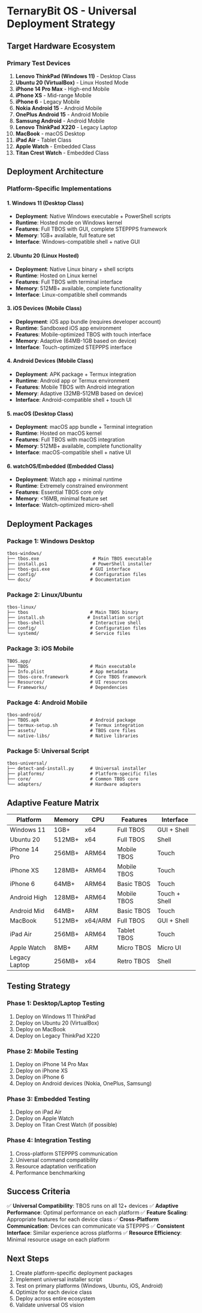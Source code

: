 # TernaryBit OS - Universal Deployment Strategy

## Target Hardware Ecosystem

### Primary Test Devices
1. **Lenovo ThinkPad (Windows 11)** - Desktop Class
2. **Ubuntu 20 (VirtualBox)** - Linux Hosted Mode
3. **iPhone 14 Pro Max** - High-end Mobile
4. **iPhone XS** - Mid-range Mobile
5. **iPhone 6** - Legacy Mobile
6. **Nokia Android 15** - Android Mobile
7. **OnePlus Android 15** - Android Mobile
8. **Samsung Android** - Android Mobile
9. **Lenovo ThinkPad X220** - Legacy Laptop
10. **MacBook** - macOS Desktop
11. **iPad Air** - Tablet Class
12. **Apple Watch** - Embedded Class
13. **Titan Crest Watch** - Embedded Class

## Deployment Architecture

### Platform-Specific Implementations

#### 1. Windows 11 (Desktop Class)
- **Deployment**: Native Windows executable + PowerShell scripts
- **Runtime**: Hosted mode on Windows kernel
- **Features**: Full TBOS with GUI, complete STEPPPS framework
- **Memory**: 1GB+ available, full feature set
- **Interface**: Windows-compatible shell + native GUI

#### 2. Ubuntu 20 (Linux Hosted)
- **Deployment**: Native Linux binary + shell scripts
- **Runtime**: Hosted on Linux kernel
- **Features**: Full TBOS with terminal interface
- **Memory**: 512MB+ available, complete functionality
- **Interface**: Linux-compatible shell commands

#### 3. iOS Devices (Mobile Class)
- **Deployment**: iOS app bundle (requires developer account)
- **Runtime**: Sandboxed iOS app environment
- **Features**: Mobile-optimized TBOS with touch interface
- **Memory**: Adaptive (64MB-1GB based on device)
- **Interface**: Touch-optimized STEPPPS interface

#### 4. Android Devices (Mobile Class)
- **Deployment**: APK package + Termux integration
- **Runtime**: Android app or Termux environment
- **Features**: Mobile TBOS with Android integration
- **Memory**: Adaptive (32MB-512MB based on device)
- **Interface**: Android-compatible shell + touch UI

#### 5. macOS (Desktop Class)
- **Deployment**: macOS app bundle + Terminal integration
- **Runtime**: Hosted on macOS kernel
- **Features**: Full TBOS with macOS integration
- **Memory**: 512MB+ available, complete functionality
- **Interface**: macOS-compatible shell + native UI

#### 6. watchOS/Embedded (Embedded Class)
- **Deployment**: Watch app + minimal runtime
- **Runtime**: Extremely constrained environment
- **Features**: Essential TBOS core only
- **Memory**: <16MB, minimal feature set
- **Interface**: Watch-optimized micro-shell

## Deployment Packages

### Package 1: Windows Desktop
```
tbos-windows/
├── tbos.exe                    # Main TBOS executable
├── install.ps1                 # PowerShell installer
├── tbos-gui.exe               # GUI interface
├── config/                    # Configuration files
└── docs/                      # Documentation
```

### Package 2: Linux/Ubuntu
```
tbos-linux/
├── tbos                       # Main TBOS binary
├── install.sh                # Installation script
├── tbos-shell                 # Interactive shell
├── config/                    # Configuration files
└── systemd/                   # Service files
```

### Package 3: iOS Mobile
```
TBOS.app/
├── TBOS                       # Main executable
├── Info.plist                 # App metadata
├── tbos-core.framework        # Core TBOS framework
├── Resources/                 # UI resources
└── Frameworks/                # Dependencies
```

### Package 4: Android Mobile
```
tbos-android/
├── TBOS.apk                   # Android package
├── termux-setup.sh            # Termux integration
├── assets/                    # TBOS core files
└── native-libs/               # Native libraries
```

### Package 5: Universal Script
```
tbos-universal/
├── detect-and-install.py      # Universal installer
├── platforms/                 # Platform-specific files
├── core/                      # Common TBOS core
└── adapters/                  # Hardware adapters
```

## Adaptive Feature Matrix

| Platform | Memory | CPU | Features | Interface |
|----------|--------|-----|----------|-----------|
| Windows 11 | 1GB+ | x64 | Full TBOS | GUI + Shell |
| Ubuntu 20 | 512MB+ | x64 | Full TBOS | Shell |
| iPhone 14 Pro | 256MB+ | ARM64 | Mobile TBOS | Touch |
| iPhone XS | 128MB+ | ARM64 | Mobile TBOS | Touch |
| iPhone 6 | 64MB+ | ARM64 | Basic TBOS | Touch |
| Android High | 128MB+ | ARM64 | Mobile TBOS | Touch + Shell |
| Android Mid | 64MB+ | ARM | Basic TBOS | Touch |
| MacBook | 512MB+ | x64/ARM | Full TBOS | GUI + Shell |
| iPad Air | 256MB+ | ARM64 | Tablet TBOS | Touch |
| Apple Watch | 8MB+ | ARM | Micro TBOS | Micro UI |
| Legacy Laptop | 256MB+ | x64 | Retro TBOS | Shell |

## Testing Strategy

### Phase 1: Desktop/Laptop Testing
1. Deploy on Windows 11 ThinkPad
2. Deploy on Ubuntu 20 (VirtualBox)
3. Deploy on MacBook
4. Deploy on Legacy ThinkPad X220

### Phase 2: Mobile Testing
1. Deploy on iPhone 14 Pro Max
2. Deploy on iPhone XS
3. Deploy on iPhone 6
4. Deploy on Android devices (Nokia, OnePlus, Samsung)

### Phase 3: Embedded Testing
1. Deploy on iPad Air
2. Deploy on Apple Watch
3. Deploy on Titan Crest Watch (if possible)

### Phase 4: Integration Testing
1. Cross-platform STEPPPS communication
2. Universal command compatibility
3. Resource adaptation verification
4. Performance benchmarking

## Success Criteria

✅ **Universal Compatibility**: TBOS runs on all 12+ devices
✅ **Adaptive Performance**: Optimal performance on each platform
✅ **Feature Scaling**: Appropriate features for each device class
✅ **Cross-Platform Communication**: Devices can communicate via STEPPPS
✅ **Consistent Interface**: Similar experience across platforms
✅ **Resource Efficiency**: Minimal resource usage on each platform

## Next Steps

1. Create platform-specific deployment packages
2. Implement universal installer script
3. Test on primary platforms (Windows, Ubuntu, iOS, Android)
4. Optimize for each device class
5. Deploy across entire ecosystem
6. Validate universal OS vision
